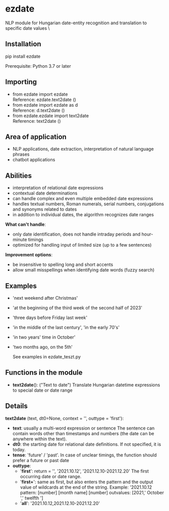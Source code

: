 # ezdate
NLP module for Hungarian date-entity recognition and translation to specific date values ​​\

## Installation
pip install ezdate

Prerequisite: Python 3.7 or later

## Importing
- from ezdate import ezdate \
   Reference: ezdate.text2date ()
- from ezdate import ezdate as d \
   Reference: d.text2date ()
- from ezdate.ezdate import text2date \
   Reference: text2date ()

## Area of ​​application
- NLP applications, date extraction, interpretation of natural language phrases
- chatbot applications

## Abilities
- interpretation of relational date expressions
- contextual date determinations
- can handle complex and even multiple embedded date expressions
- handles textual numbers, Roman numerals, serial numbers, conjugations and synonyms related to dates
- in addition to individual dates, the algorithm recognizes date ranges

**What can't handle**:
- only date identification, does not handle intraday periods and hour-minute timings
- optimized for handling input of limited size (up to a few sentences)

**Improvement options**:
- be insensitive to spelling long and short accents
- allow small misspellings when identifying date words (fuzzy search)

## Examples
- 'next weekend after Christmas'
- 'at the beginning of the third week of the second half of 2023'
- 'three days before Friday last week'
- 'in the middle of the last century', 'in the early 70's'
- 'in two years' time in October'
- 'two months ago, on the 5th'

  See examples in ezdate_teszt.py


## Functions in the module
- **text2date**(): ("Text to date") Translate Hungarian datetime expressions to special date or date range


## Details

**text2date** (text, dt0=None, context = '', outtype = 'first'):
- **text**: usually a multi-word expression or sentence
        The sentence can contain words other than timestamps and numbers (the date can be anywhere within the text).
- **dt0**: the starting date for relational date definitions.
        If not specified, it is today.
- **tense**: 'future' / 'past'. In case of unclear timings, the function should prefer a future or past date
- **outtype**:
    - '**first**': return = '', '2021.10.12', '2021.12.10-2021.12.20' The first occurring date or date range.
    - '**first+**': same as first, but also enters the pattern and the output value of wildcards at the end of the string.
              Example: '2021.10.12 pattern: [number] [month name] [number] outvalues: [2021,' October ',' twelfth ']
    - '**all**': '2021.10.12,2021.12.10-2021.12.20'
